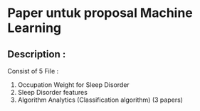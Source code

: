# Paper untuk proposal Machine Learning

## Description :

Consist of 5 File :

1. Occupation Weight for Sleep Disorder
2. Sleep Disorder features
3. Algorithm Analytics (Classification algorithm) (3 papers)

